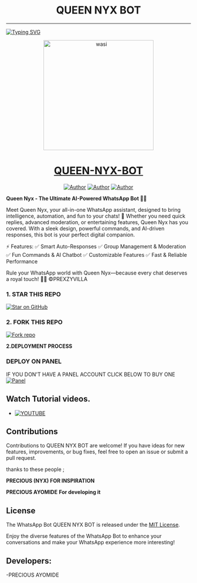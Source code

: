 <h1 align="center"> QUEEN NYX BOT </h1>
<p align="center">  
  
***
  
<a href="https://git.io/typing-svg"><img src="https://readme-typing-svg.demolab.com?font=Black+Ops+One&size=50&pause=1000&color=1BAFBAFF&center=true&width=910&height=100&lines=THANKS FOR CHOOSING ;QUEEN-NYX-BOT;WHATSAPP+NORMAL+BOT;CREATED+BY+PRECIOUS+AYOMIDE;RELEASED+12.03.25" alt="Typing SVG" /></a>
  </p>

  <p align="center">  
  <a href="https://whatsapp.com/channel/0029VapyPnMKAwEk3YuHAb3s">
    <img alt="wasi" height="300" src="https://files.catbox.moe/kp8w9p.jpeg">
    <h1 align="center">QUEEN-NYX-BOT</h1>
  </a>
</p>
<p align="center">
<a href="https://github.com/Prexzybooster"><img title="Author" src="https://img.shields.io/badge/Prexzybooster-black?style=for-the-badge&logo=Github"></a> <a href="https://whatsapp.com/channel/0029VapyPnMKAwEk3YuHAb3s"><img title="Author" src="https://img.shields.io/badge/CHANNEL-black?style=for-the-badge&logo=whatsapp"></a> <a href="https://wa.me/+2349159895444"><img title="Author" src="https://img.shields.io/badge/CHAT US-black?style=for-the-badge&logo=whatsapp"></a>

   
   

**Queen Nyx - The Ultimate AI-Powered WhatsApp Bot 👑✨**

Meet Queen Nyx, your all-in-one WhatsApp assistant, designed to bring intelligence, automation, and fun to your chats! 🚀 Whether you need quick replies, advanced moderation, or entertaining features, Queen Nyx has you covered. With a sleek design, powerful commands, and AI-driven responses, this bot is your perfect digital companion.

⚡ Features:
✅ Smart Auto-Responses
✅ Group Management & Moderation
✅ Fun Commands & AI Chatbot
✅ Customizable Features
✅ Fast & Reliable Performance

Rule your WhatsApp world with Queen Nyx—because every chat deserves a royal touch! 👑🤖
©PREXZYVILLA

### 1. STAR THIS REPO
[![Star on GitHub](https://img.shields.io/badge/⭐%20Star%20on%20GitHub-blue?style=for-the-badge)](https://github.com/Prexzybooster/QUEEN-NYX-BOT)

### 2. FORK THIS REPO

<a href='https://github.com/Prexzybooster/QUEEN-NYX-BOT/fork' target="_blank"><img alt='Fork repo' src='https://img.shields.io/badge/Fork This Repo-black?style=for-the-badge&logo=git&logoColor=white'/></a>
   


 **2.DEPLOYMENT PROCESS**
### DEPLOY ON PANEL
IF YOU DON'T HAVE A PANEL ACCOUNT CLICK BELOW TO BUY ONE 
    <br>
    <a href='https://wa.me/2349159895444?text=I%20wanna%20buy%20a%20panel%20to%20deploy%20my%20bot' target="_blank"><img alt='Panel' src='https://img.shields.io/badge/BUY%20PANEL-green?style=for-the-badge'/></a>

## Watch Tutorial videos.
* [![YOUTUBE](https://img.shields.io/badge/HOW_TO_DEPLOY-red?style=for-the-badge&logo=youtube&logoColor=white)](https://www.youtube.com/@prexzyvilla)



## Contributions

Contributions to QUEEN NYX BOT are welcome! If you have ideas for new features, improvements, or bug fixes, feel free to open an issue or submit a pull request. <br>

   thanks to these people ;

   **PRECIOUS (NYX) FOR INSPIRATION** 

   **PRECIOUS AYOMIDE** **For developing it**


## License

The WhatsApp Bot QUEEN NYX BOT is released under the [MIT License](https://opensource.org/licenses/MIT).

Enjoy the diverse features of the WhatsApp Bot to enhance your conversations and make your WhatsApp experience more interesting!

## Developers:

-PRECIOUS AYOMIDE
